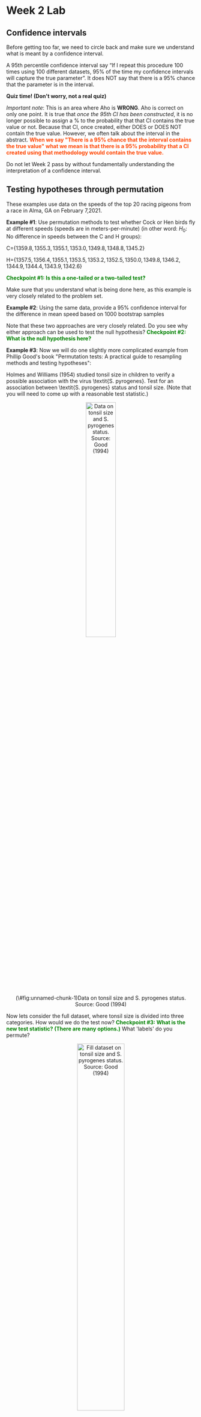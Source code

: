 Week 2 Lab
=============

Confidence intervals
-----------------------

Before getting too far, we need to circle back and make sure we understand what is meant by a confidence interval. 

A 95th percentile confidence interval say “If I repeat this procedure 100 times using 100 different datasets, 95% of the time my confidence intervals will capture the true parameter”. It does NOT say that there is a 95% chance that the parameter is in the interval.

**Quiz time! (Don't worry, not a real quiz)**

*Important note*: This is an area where Aho is **WRONG**. Aho is correct on only one point. It is true that *once the 95th CI has been constructed*, it is no longer possible to assign a $\%$ to the probability that that CI contains the true value or not. Because that CI, once created, either DOES or DOES NOT contain the true value. However, we often talk about the interval in the abstract. **<span style="color: orangered;">When we say "There is a 95$\%$ chance that the interval contains the true value" what we mean is that there is a 95$\%$ probability that a CI created using that methodology would contain the true value.</span>**

Do not let Week 2 pass by without fundamentally understanding the interpretation of a confidence interval. 

Testing hypotheses through permutation
------------------------------------

These examples use data on the speeds of the top 20 racing pigeons from a race in Alma, GA on February 7,2021. 

**Example #1**: Use permutation methods to test whether Cock or Hen birds fly at different speeds (speeds are in meters-per-minute) (in other word: $H_{0}$: No difference in speeds between the C and H groups):

C=$\{1359.8,1355.3,1355.1,1353.0,1349.8,1348.8,1345.2\}$

H=$\{1357.5,1356.4,1355.1,1353.5,1353.2,1352.5,1350.0,1349.8,1346.2,1344.9,1344.4,1343.9,1342.6\}$

**<span style="color: green;">Checkpoint #1: Is this a one-tailed or a two-tailed test?</span>**

Make sure that you understand what is being done here, as this example is very closely related to the problem set.


**Example #2**: Using the same data, provide a 95% confidence interval for the difference in mean speed based on 1000 bootstrap samples

Note that these two approaches are very closely related. Do you see why either approach can be used to test the null hypothesis? **<span style="color: green;">Checkpoint #2: What is the null hypothesis here?</span>**

**Example #3**: Now we will do one slightly more complicated example from Phillip Good's book "Permutation tests: A practical guide to resampling methods and testing hypotheses":

Holmes and Williams (1954) studied tonsil size in children to verify a possible association with the virus \textit{S. pyrogenes}. Test for an association between \textit{S. pyrogenes} status and tonsil size. (Note that you will need to come up with a reasonable test statistic.)

<div class="figure" style="text-align: center">
<img src="Table2categories.png" alt="Data on tonsil size and S. pyrogenes status. Source: Good (1994)" width="40%" />
<p class="caption">(\#fig:unnamed-chunk-1)Data on tonsil size and S. pyrogenes status. Source: Good (1994)</p>
</div>

Now lets consider the full dataset, where tonsil size is divided into three categories. How would we do the test now? **<span style="color: green;">Checkpoint #3: What is the new test statistic? (There are many options.)</span>** What 'labels' do you permute?

<div class="figure" style="text-align: center">
<img src="Table3categories.png" alt="Fill dataset on tonsil size and S. pyrogenes status. Source: Good (1994)" width="50%" />
<p class="caption">(\#fig:unnamed-chunk-2)Fill dataset on tonsil size and S. pyrogenes status. Source: Good (1994)</p>
</div>

Basics of bootstrap and jackknife
------------------------------------

To get started with bootstrap and jackknife techniques, we start by working through a very simple example. First we simulate some data


```r
x<-seq(0,9,by=1)
```

This will constutute our "data". Let's print the result of sampling with replacement to get a sense for it...


```r
table(sample(x,size=length(x),replace=T))
```

```
## 
## 0 1 3 4 5 6 7 
## 1 2 2 1 1 1 2
```

Now we will write a little script to take bootstrap samples and calculate the means of each of these bootstrap samples


```r
xmeans<-vector(length=1000)
for (i in 1:1000)
  {
  xmeans[i]<-mean(sample(x,replace=T))
  }
```

The actual number of bootstrapped samples is arbitrary *at this point* but there are ways of characterizing the precision of the bootstrap (jackknife-after-bootstrap) which might inform the number of bootstrap samples needed. *In practice*, people tend to pick some arbitrary but large number of bootstrap samples because computers are so fast that it is often easy to draw far more samples than are actually needed. When calculation of the statistic is slow (as might be the case if you are using the samples to construct a phylogeny, for example), then you would need to be more concerned with the number of bootstrap samples. 

First, lets just look at a histogram of the bootstrapped means and plot the actual sample mean on the histogram for comparison



```r
hist(xmeans,breaks=30,col="pink")
abline(v=mean(x),lwd=2)
```

<img src="Week-2-lab_files/figure-html/unnamed-chunk-6-1.png" width="672" />

Calculating bias and standard error
-----------------------------------

From these we can calculate the bias and standard deviation for the mean (which is the "statistic"):

$$
\widehat{Bias_{boot}} = \left(\frac{1}{k}\sum^{k}_{i=1}\theta^{*}_{i}\right)-\hat{\theta}
$$


```r
bias.boot<-mean(xmeans)-mean(x)
bias.boot
```

```
## [1] -0.0338
```

```r
hist(xmeans,breaks=30,col="pink")
abline(v=mean(x),lwd=5,col="black")
abline(v=mean(xmeans),lwd=2,col="yellow")
```

<img src="Week-2-lab_files/figure-html/unnamed-chunk-7-1.png" width="672" />

$$
\widehat{s.e._{boot}} = \sqrt{\frac{1}{k-1}\sum^{k}_{i=1}(\theta^{*}_{i}-\bar{\theta^{*}})^{2}}
$$


```r
se.boot<-sd(xmeans)
```

We can find the confidence intervals in two ways:

Method #1: Assume the bootstrap statistics are normally distributed


```r
LL.boot<-mean(xmeans)-1.96*se.boot #where did 1.96 come from?
UL.boot<-mean(xmeans)+1.96*se.boot
LL.boot
```

```
## [1] 2.65897
```

```r
UL.boot
```

```
## [1] 6.27343
```

Method #2: Simply take the quantiles of the bootstrap statistics


```r
quantile(xmeans,c(0.025,0.975))
```

```
##  2.5% 97.5% 
##   2.6   6.3
```

Let's compare this to what we would have gotten if we had used normal distribution theory. First we have to calculate the standard error:


```r
se.normal<-sqrt(var(x)/length(x))
LL.normal<-mean(x)-qt(0.975,length(x)-1)*se.normal
UL.normal<-mean(x)+qt(0.975,length(x)-1)*se.normal
LL.normal
```

```
## [1] 2.334149
```

```r
UL.normal
```

```
## [1] 6.665851
```

In this case, the confidence intervals we got from the normal distribution theory are too wide.

**<span style="color: green;">Checkpoint #4: Does it make sense why the normal distribution theory intervals are too wide?</span>** Because the original were were uniformly distributed, the data has higher variance than would be expected and therefore the standard error is higher than would be expected.

There are two packages that provide functions for bootstrapping, 'boot' and 'boostrap'. We will start by using the 'bootstrap' package, which was originally designed for Efron and Tibshirani's monograph on the bootstrap. 

To test the main functionality of the 'bootstrap' package, we will use the data we already have. The 'bootstrap' function requires the input of a user-defined function to calculate the statistic of interest. Here I will write a function that calculates the mean of the input values.


```r
library(bootstrap)
theta<-function(x)
  {
    mean(x)
  }
results<-bootstrap(x=x,nboot=1000,theta=theta)
results
```

```
## $thetastar
##    [1] 4.4 3.4 5.1 5.0 5.7 4.5 5.1 6.3 4.1 5.4 3.4 6.0 5.7 6.2 4.4 5.1 3.7 4.8
##   [19] 4.8 5.2 6.6 5.7 5.0 5.8 6.2 3.0 6.7 5.8 4.5 4.1 4.4 4.3 4.2 4.5 5.0 3.1
##   [37] 4.2 3.7 2.5 5.9 3.5 5.1 4.6 3.7 4.0 4.4 5.0 5.7 4.7 4.5 4.4 4.9 4.2 3.6
##   [55] 5.9 5.4 3.6 4.2 4.4 4.3 4.6 4.2 4.0 5.0 2.8 3.5 4.5 5.8 4.8 5.0 4.6 4.6
##   [73] 3.8 5.5 3.9 6.8 3.5 5.3 4.2 4.3 5.4 5.3 3.0 4.1 4.9 4.3 6.7 4.7 3.8 4.9
##   [91] 5.9 4.1 4.3 5.6 4.5 4.7 3.9 3.0 3.5 4.3 5.6 3.9 3.2 3.7 4.6 3.7 3.7 4.4
##  [109] 6.4 4.4 3.4 4.7 4.0 4.5 5.9 4.8 3.3 6.3 4.8 4.9 4.7 5.4 4.0 3.7 4.9 4.3
##  [127] 3.5 3.9 4.0 4.9 4.8 5.8 6.5 2.9 3.9 4.5 3.6 4.0 3.2 4.6 4.3 4.0 3.4 4.5
##  [145] 4.4 3.5 5.0 4.0 5.9 5.0 3.2 2.9 4.2 4.1 4.6 6.1 3.6 3.3 4.0 4.4 5.0 3.5
##  [163] 4.7 4.4 6.1 4.8 5.0 4.7 4.1 3.1 3.9 5.5 5.2 4.9 2.9 5.1 4.2 3.2 4.0 3.4
##  [181] 4.1 6.2 4.8 5.6 5.0 6.1 4.7 5.7 4.4 4.2 4.5 4.6 3.9 4.3 3.5 5.4 3.1 5.0
##  [199] 5.3 5.0 5.8 3.7 5.0 3.5 5.3 4.0 5.2 2.8 5.3 5.7 3.7 6.0 4.8 5.0 4.1 4.7
##  [217] 2.7 5.5 4.5 5.2 4.6 4.7 5.9 3.4 5.9 4.5 4.6 6.1 2.9 5.2 5.9 3.9 5.2 4.8
##  [235] 4.4 3.9 3.5 4.4 4.4 5.6 5.0 5.0 4.6 4.0 3.6 3.2 3.1 3.7 4.2 5.8 4.6 4.7
##  [253] 5.2 5.0 5.6 4.8 4.8 5.6 5.3 4.6 4.6 3.8 3.0 3.6 5.6 5.3 3.1 4.0 4.1 4.6
##  [271] 3.6 3.9 4.2 3.4 5.5 4.9 4.6 5.8 4.2 6.0 5.9 4.9 6.3 5.3 4.5 3.5 2.6 6.1
##  [289] 4.9 4.7 4.8 3.8 5.3 3.6 4.3 6.4 4.6 3.0 3.9 3.3 6.0 3.7 4.6 4.5 4.1 4.1
##  [307] 5.2 6.2 6.1 4.4 4.6 6.0 4.1 4.2 4.6 4.5 4.7 3.9 4.6 2.4 3.7 4.5 4.6 4.0
##  [325] 4.6 4.5 3.8 4.1 5.7 4.4 5.1 5.9 4.9 3.6 4.2 5.1 3.9 5.2 2.9 4.2 4.2 4.4
##  [343] 4.8 3.4 3.9 4.6 4.7 4.0 3.9 4.2 3.5 4.7 3.9 3.7 5.8 4.8 4.3 4.2 5.2 3.8
##  [361] 4.9 4.2 3.6 3.3 6.3 5.7 4.6 5.2 4.9 4.6 5.2 3.4 4.0 6.1 3.4 4.0 2.9 3.6
##  [379] 6.1 5.2 4.2 4.8 3.8 3.3 5.8 3.6 5.1 6.2 5.0 3.0 4.5 4.2 5.9 3.3 4.9 3.4
##  [397] 2.8 5.3 4.7 4.9 4.0 5.0 4.3 4.2 6.6 3.8 4.9 4.5 5.5 3.7 3.3 4.0 4.2 4.4
##  [415] 4.3 5.8 3.5 4.2 4.8 4.8 3.9 4.4 5.3 4.6 3.7 3.8 4.2 3.7 3.8 4.3 4.5 3.8
##  [433] 4.7 5.8 4.8 5.4 3.2 5.1 4.3 4.1 3.7 6.0 3.6 5.4 5.2 5.6 4.9 4.7 4.4 3.1
##  [451] 4.7 3.6 2.7 4.6 4.1 4.2 4.8 4.8 2.5 3.3 3.9 5.7 4.8 4.5 4.6 5.6 4.6 5.0
##  [469] 3.2 7.2 6.4 3.5 4.7 4.7 5.3 6.5 2.7 2.4 4.6 6.0 4.2 5.3 4.0 4.6 3.0 4.0
##  [487] 4.5 3.2 5.5 5.2 1.9 4.2 4.3 3.9 3.8 5.2 2.9 4.2 4.8 4.2 3.6 3.1 4.3 3.0
##  [505] 3.0 2.8 4.9 3.5 5.0 2.9 4.9 5.5 4.3 4.7 3.6 4.1 3.1 4.4 4.0 5.0 3.0 3.6
##  [523] 5.0 4.7 6.4 4.2 4.3 4.6 5.8 6.6 4.9 3.5 5.4 5.5 3.7 5.9 4.2 4.8 6.2 4.9
##  [541] 3.7 5.6 4.3 4.1 6.0 5.7 5.6 5.2 4.4 5.6 3.7 4.0 4.0 4.8 3.5 3.0 3.8 4.4
##  [559] 3.4 4.6 5.0 5.1 6.4 3.0 5.9 2.0 3.7 4.8 3.3 3.2 5.1 5.8 4.5 4.6 3.9 5.5
##  [577] 3.1 4.8 4.0 2.5 4.3 4.8 4.8 5.4 4.8 5.0 5.5 5.5 5.3 6.5 4.6 5.7 4.9 5.7
##  [595] 5.0 4.6 3.6 4.6 5.0 5.6 5.9 4.9 4.0 6.1 5.8 4.3 3.6 3.3 5.3 2.8 4.0 5.6
##  [613] 2.8 4.4 5.2 5.4 3.9 3.2 3.7 4.8 3.9 4.5 4.0 4.5 4.6 5.0 5.7 4.8 4.3 4.8
##  [631] 5.7 6.3 5.6 5.6 5.1 2.9 6.4 4.5 3.7 4.8 5.4 4.7 4.2 6.1 4.9 6.3 5.5 4.0
##  [649] 4.0 4.9 5.3 4.3 4.6 4.4 5.2 4.4 4.0 3.4 4.0 4.5 3.8 3.7 3.6 5.8 3.9 5.3
##  [667] 2.8 4.1 3.5 5.6 3.6 3.4 3.2 4.0 4.5 3.9 5.1 6.0 4.9 5.0 4.5 4.6 4.4 5.2
##  [685] 5.3 3.7 5.0 2.6 4.1 6.1 4.2 5.0 5.5 3.9 5.3 4.5 3.4 5.6 5.1 4.9 4.6 3.3
##  [703] 4.9 5.8 4.6 5.5 4.3 4.4 6.5 3.2 2.7 4.9 4.4 3.9 6.3 5.4 5.2 6.1 5.2 4.1
##  [721] 4.4 4.5 3.9 3.8 4.6 3.7 6.7 4.8 5.2 5.2 4.3 5.2 5.2 4.6 4.5 2.9 3.6 4.2
##  [739] 3.7 3.4 5.7 4.6 6.4 4.2 5.1 4.5 3.9 6.2 4.4 4.1 4.9 3.0 5.6 4.6 3.5 4.9
##  [757] 3.8 3.0 2.9 4.9 5.8 5.3 4.6 3.2 5.1 5.1 4.6 3.1 5.8 4.4 5.8 3.2 5.5 6.0
##  [775] 3.3 5.0 4.1 4.6 4.5 5.1 5.8 3.8 6.0 5.7 5.9 5.2 2.9 4.3 4.6 4.7 5.1 4.1
##  [793] 3.9 5.5 5.1 5.5 3.9 3.4 4.1 4.6 2.5 4.0 4.9 5.1 5.2 4.5 5.4 4.3 4.4 3.7
##  [811] 3.7 4.4 4.6 6.1 3.5 4.2 4.7 5.2 3.1 4.9 5.1 3.9 3.9 4.5 3.2 4.8 6.0 4.9
##  [829] 4.0 4.3 4.1 4.8 4.6 5.2 4.5 5.5 4.8 5.4 4.6 4.5 4.7 4.6 4.5 4.3 3.8 4.6
##  [847] 3.5 3.5 4.4 5.0 3.8 4.8 4.2 4.0 4.4 4.3 4.6 4.0 5.4 4.7 4.7 3.1 5.2 6.4
##  [865] 3.5 4.2 3.4 3.5 2.8 3.4 5.8 3.5 4.1 5.0 3.0 4.6 4.7 4.2 3.5 5.9 5.4 4.7
##  [883] 4.9 5.5 3.9 4.7 4.4 3.5 5.3 3.9 3.8 3.9 6.4 5.4 6.4 6.2 4.4 3.4 5.8 5.1
##  [901] 4.6 3.9 5.7 4.7 3.6 5.6 4.2 6.0 3.6 3.9 3.0 3.0 6.1 4.5 5.2 4.8 6.6 3.6
##  [919] 3.5 4.5 4.4 5.4 4.2 3.4 4.9 4.5 5.8 4.3 4.8 5.5 5.3 2.6 5.8 4.9 3.3 6.7
##  [937] 5.4 3.5 5.4 4.8 4.9 4.0 4.5 5.1 4.0 3.6 5.1 3.9 5.6 4.7 3.3 3.8 4.1 5.6
##  [955] 3.4 3.4 3.7 4.4 3.4 3.8 5.4 3.3 4.2 5.9 2.7 4.0 4.4 3.6 3.7 4.7 5.3 5.1
##  [973] 3.9 3.7 4.8 3.6 5.7 4.1 4.7 5.0 2.5 4.0 4.6 3.1 4.8 2.5 3.4 3.4 4.4 3.4
##  [991] 3.4 6.1 4.0 4.1 4.0 4.6 3.1 6.6 5.6 4.9
## 
## $func.thetastar
## NULL
## 
## $jack.boot.val
## NULL
## 
## $jack.boot.se
## NULL
## 
## $call
## bootstrap(x = x, nboot = 1000, theta = theta)
```

```r
quantile(results$thetastar,c(0.025,0.975))
```

```
##   2.5%  97.5% 
## 2.8000 6.3025
```

Notice that we get exactly what we got last time. This illustrates an important point, which is that the bootstrap functions are often no easier to use than something you could write yourself.

You can also define a function of the bootstrapped statistics (we have been calling this theta) to pull out immediately any summary statistics you are interested in from the bootstrapped thetas.

Here I will write a function that calculates the bias of my estimate of the mean (which is 4.5 [i.e. the mean of the number 0,1,2,3,4,5,6,7,8,9])


```r
bias<-function(x)
  {
  mean(x)-4.5
  }
results<-bootstrap(x=x,nboot=1000,theta=theta,func=bias)
results
```

```
## $thetastar
##    [1] 5.7 3.8 2.9 4.4 4.1 4.1 4.0 5.1 4.0 2.6 3.0 4.3 5.4 3.2 6.2 4.0 5.4 5.3
##   [19] 5.4 3.4 5.5 3.9 5.2 2.6 4.6 5.2 4.0 3.7 2.9 4.1 4.6 5.6 3.6 3.7 3.8 3.4
##   [37] 4.7 4.5 4.6 4.4 5.2 4.2 3.3 5.5 4.9 5.8 4.9 5.2 5.8 5.9 2.7 4.9 5.3 3.9
##   [55] 5.4 5.3 5.3 5.0 5.0 5.1 3.6 6.2 4.0 4.9 2.8 3.7 6.1 4.4 3.5 3.4 4.8 4.5
##   [73] 4.4 3.4 4.6 4.6 5.7 4.1 5.8 3.7 2.6 3.1 4.8 5.1 5.1 3.7 5.6 4.8 7.1 4.9
##   [91] 3.9 5.0 2.8 5.8 3.1 3.7 5.4 4.5 4.5 5.3 4.0 2.9 4.8 3.2 3.4 4.2 5.1 4.1
##  [109] 4.7 3.6 4.0 4.6 5.1 5.6 4.1 4.5 3.5 2.9 3.4 4.5 3.8 4.6 4.0 2.3 4.4 4.4
##  [127] 5.5 2.7 4.8 4.9 4.4 4.0 3.8 3.5 5.8 3.1 5.1 3.6 5.9 4.7 5.6 4.7 4.9 3.9
##  [145] 3.9 4.5 5.1 3.8 5.0 4.2 3.8 3.8 5.5 3.4 5.5 3.8 6.2 4.6 2.5 2.9 5.0 5.3
##  [163] 3.0 3.6 4.1 4.8 3.5 3.4 4.0 4.1 4.7 4.8 3.4 2.9 4.0 4.4 3.2 4.7 5.8 4.5
##  [181] 5.0 5.3 5.5 4.8 6.0 2.3 4.3 4.1 4.3 5.1 5.5 5.7 4.9 4.9 3.8 5.0 3.9 3.9
##  [199] 2.8 4.6 5.3 3.8 3.5 3.8 4.7 4.0 4.7 4.0 5.7 4.3 6.0 2.9 4.8 4.9 4.7 4.4
##  [217] 3.8 4.3 5.5 5.5 4.3 5.1 2.4 6.1 4.0 4.5 5.0 4.5 5.5 5.2 3.6 4.1 4.6 4.2
##  [235] 4.0 3.6 4.4 5.7 5.7 4.9 4.0 5.7 3.7 3.5 5.2 4.6 4.4 3.6 4.5 2.2 4.9 4.9
##  [253] 4.6 4.1 5.1 4.5 4.5 3.5 3.3 3.9 5.5 3.3 3.6 4.8 4.1 5.0 3.7 3.2 3.2 5.4
##  [271] 4.3 3.3 4.5 4.1 5.2 3.7 5.4 3.9 2.9 4.1 6.2 6.1 4.2 4.2 4.6 3.4 5.3 5.4
##  [289] 3.7 3.0 3.7 4.6 4.9 5.0 6.8 6.3 5.2 3.1 4.6 3.8 3.6 2.5 3.5 5.4 5.3 3.3
##  [307] 2.8 5.7 3.4 5.8 4.5 5.1 5.2 5.1 6.0 5.3 3.9 3.2 4.1 2.7 5.0 4.8 6.1 4.4
##  [325] 5.1 5.5 7.4 3.8 4.5 3.6 4.8 4.9 4.7 4.7 5.6 4.5 3.3 2.2 3.4 3.6 3.8 4.9
##  [343] 4.9 2.6 6.9 4.1 5.7 5.3 4.2 4.4 3.8 4.4 3.6 5.7 4.0 3.4 3.5 4.1 4.2 4.1
##  [361] 4.8 5.4 4.0 4.7 6.2 5.1 5.5 3.3 6.4 4.3 6.0 6.5 4.2 5.4 4.7 5.8 5.7 3.9
##  [379] 4.8 5.0 5.0 4.4 4.5 5.3 5.3 4.9 3.7 4.7 2.8 6.7 4.2 4.3 5.6 4.5 4.1 4.6
##  [397] 5.7 3.7 4.1 5.8 5.0 4.6 4.0 4.7 5.3 4.3 3.4 5.0 5.4 6.0 5.0 3.5 3.8 4.7
##  [415] 3.4 5.6 3.6 4.0 3.8 5.6 5.7 6.1 4.1 2.8 4.2 4.1 4.9 3.0 3.6 5.8 4.8 3.8
##  [433] 4.2 5.9 4.8 4.4 4.0 4.9 5.4 4.4 4.9 4.9 4.4 4.5 3.8 4.1 5.2 4.5 5.2 4.7
##  [451] 3.6 3.8 5.0 5.0 3.8 3.7 4.5 3.5 3.8 6.4 3.5 4.5 4.6 2.7 4.3 5.2 5.4 3.5
##  [469] 3.0 3.3 4.8 4.8 4.0 5.1 5.0 4.4 5.2 2.5 3.1 5.7 4.0 4.8 4.3 5.1 3.9 4.4
##  [487] 5.6 5.6 4.1 3.3 4.9 3.9 3.0 5.9 3.8 4.3 4.3 4.5 2.8 3.3 5.1 3.6 5.8 5.4
##  [505] 4.0 5.1 5.6 5.5 5.1 4.5 6.3 4.9 4.0 5.4 5.7 4.1 5.4 5.4 4.4 5.0 5.0 4.1
##  [523] 4.9 5.6 4.9 4.5 4.0 5.9 4.9 4.5 3.8 4.9 4.2 3.3 4.8 5.4 5.4 6.1 3.9 5.5
##  [541] 4.1 5.7 4.7 3.5 5.0 4.5 5.0 2.8 3.7 5.5 5.7 4.3 5.1 3.9 4.3 5.1 5.0 4.5
##  [559] 5.0 4.7 3.4 3.8 5.2 5.0 3.4 4.7 3.8 3.7 4.8 3.6 6.1 4.5 4.3 4.8 5.2 3.2
##  [577] 4.7 5.4 5.7 3.7 5.7 5.9 4.8 3.1 4.9 5.9 4.8 4.2 4.4 4.9 5.0 4.6 4.8 4.2
##  [595] 3.7 4.8 4.5 4.0 4.9 5.1 4.6 3.4 5.3 5.4 4.2 4.5 3.7 5.3 3.9 4.4 6.3 4.6
##  [613] 3.6 3.4 5.0 4.1 5.0 4.9 5.8 4.0 4.0 4.9 4.1 4.5 4.5 3.9 4.7 3.5 3.1 3.8
##  [631] 3.9 4.8 2.8 5.9 4.9 3.9 6.1 6.2 5.2 5.2 4.5 3.8 4.3 4.7 4.4 4.3 4.5 3.9
##  [649] 5.2 4.6 4.8 3.1 4.8 2.8 3.8 5.0 3.5 5.3 3.7 4.4 3.5 3.2 4.8 4.1 6.3 4.2
##  [667] 4.1 4.7 4.9 3.8 4.7 3.7 4.6 2.8 4.9 4.6 3.7 5.0 3.5 3.9 4.6 2.9 4.8 6.0
##  [685] 5.6 5.1 5.2 4.4 6.3 5.1 4.6 2.4 5.3 6.8 4.2 3.0 5.1 3.8 5.3 5.1 4.0 5.5
##  [703] 4.6 4.4 4.2 5.5 4.1 5.0 4.2 5.7 4.9 4.8 6.1 2.5 3.4 5.1 6.4 4.5 5.4 3.2
##  [721] 3.8 4.8 3.9 6.0 3.3 3.9 3.1 5.8 4.8 5.0 3.3 3.0 3.3 4.4 4.6 2.9 3.8 6.0
##  [739] 4.9 3.9 4.1 7.1 5.8 3.3 4.6 4.9 5.1 5.0 3.6 4.9 4.7 4.8 5.4 5.4 4.2 4.7
##  [757] 5.5 4.5 5.6 4.9 4.1 4.8 3.2 4.4 4.9 5.7 3.8 3.5 2.9 4.6 4.1 3.3 3.1 5.2
##  [775] 3.9 2.6 3.1 5.1 3.6 4.0 5.2 5.2 4.2 5.2 3.9 3.3 3.3 3.8 4.5 3.5 3.8 4.2
##  [793] 3.9 3.9 5.2 4.9 3.6 4.8 4.8 5.1 2.5 5.4 4.7 5.0 5.2 4.1 4.2 4.7 5.2 5.6
##  [811] 3.6 5.2 5.3 3.8 4.2 4.4 4.5 5.3 5.5 5.7 4.2 4.5 4.2 4.2 4.1 5.1 4.0 3.4
##  [829] 5.2 5.2 5.7 4.6 5.5 3.6 4.1 6.2 3.8 5.3 6.2 3.0 5.0 6.0 4.5 4.4 4.2 4.0
##  [847] 3.8 4.0 4.3 3.4 5.3 4.4 3.9 6.0 4.4 5.5 3.6 5.7 3.7 4.7 3.7 3.8 4.1 5.5
##  [865] 4.4 5.4 3.7 5.0 5.0 5.5 2.8 4.4 4.9 3.6 4.0 3.8 3.9 2.7 4.3 4.8 4.8 5.6
##  [883] 4.7 5.7 4.7 5.0 3.1 3.6 5.8 5.3 5.3 3.3 3.1 5.0 5.1 3.3 5.5 5.9 5.0 3.7
##  [901] 3.6 4.2 5.3 4.3 4.0 4.8 4.4 3.2 3.7 4.8 5.5 3.6 4.9 3.2 5.3 4.1 4.2 4.0
##  [919] 4.2 5.3 3.8 4.6 3.0 3.8 4.8 5.5 5.9 4.0 5.1 4.3 5.5 5.4 5.4 2.7 3.8 4.2
##  [937] 4.0 3.2 3.8 3.8 5.6 3.0 4.9 5.2 4.4 4.3 4.6 4.0 4.4 4.2 5.3 4.0 3.0 4.5
##  [955] 5.0 4.8 3.8 3.3 3.4 4.6 4.6 4.6 4.5 4.3 5.4 5.4 5.8 4.3 5.1 4.0 4.2 3.9
##  [973] 5.8 4.3 4.5 5.0 4.3 5.1 5.1 2.7 3.4 3.2 3.9 4.5 4.7 3.2 6.6 4.6 5.3 3.7
##  [991] 4.2 3.7 5.2 3.7 4.3 4.6 6.4 5.2 4.5 4.6
## 
## $func.thetastar
## [1] -0.0162
## 
## $jack.boot.val
##  [1]  0.531987578  0.389373297  0.317611940  0.075428571 -0.009171598
##  [6] -0.050746269 -0.138108883 -0.249858357 -0.409859155 -0.519335347
## 
## $jack.boot.se
## [1] 0.9779506
## 
## $call
## bootstrap(x = x, nboot = 1000, theta = theta, func = bias)
```

Compare this to 'bias.boot' (our result from above). Why might it not be the same? Try running the same section of code several times. See how the value of the bias ($func.thetastar) jumps around? We should not be surprised by this because we can look at the jackknife-after-bootstrap estimate of the standard error of the function (in this case, that function is the bias) and we can see that it is not so small that we wouldn't expect some variation in these values.

Remember, everything we have discussed today are estimates. The statistic as applied to your data will change with new data, as will the standard error, the confidence intervals - everything! All of these values have sampling distributions and are subject to change if you repeated the procedure with new data.

Note that we can calculate any function of $\theta^{*}$. A simple example would be the 72nd percentile:


```r
perc72<-function(x)
  {
  quantile(x,probs=c(0.72))
  }
results<-bootstrap(x=x,nboot=1000,theta=theta,func=perc72)
results
```

```
## $thetastar
##    [1] 4.2 3.8 2.6 4.1 4.1 4.5 3.5 5.3 4.3 4.1 5.1 5.6 3.9 5.4 4.2 4.5 5.0 5.7
##   [19] 4.1 5.4 5.4 3.0 3.9 1.8 5.7 3.5 4.7 3.7 4.4 2.4 3.1 5.2 5.6 3.7 4.4 4.1
##   [37] 5.6 4.0 3.9 4.5 4.5 4.5 4.3 5.9 4.9 4.2 3.7 4.5 4.7 4.6 5.5 3.9 4.2 5.3
##   [55] 3.4 4.3 4.5 2.8 4.8 3.0 5.8 4.5 4.9 5.1 4.1 2.6 4.4 4.9 4.8 5.5 4.5 3.0
##   [73] 4.9 4.6 5.5 4.4 4.9 5.1 3.7 4.2 3.9 4.7 5.0 4.4 2.8 4.1 4.1 4.9 5.6 3.9
##   [91] 5.5 4.0 2.6 4.2 4.5 5.9 3.4 4.9 5.3 5.9 4.2 4.2 3.9 5.7 5.5 3.4 4.5 3.1
##  [109] 4.8 4.8 2.6 3.9 5.2 4.2 4.2 4.3 4.9 6.1 5.3 4.8 5.0 4.9 5.0 2.9 4.5 5.0
##  [127] 4.2 5.2 3.4 3.1 4.3 4.0 3.8 5.7 4.4 4.1 5.1 4.7 3.8 3.8 6.0 4.0 4.2 4.5
##  [145] 3.5 3.6 4.6 3.6 3.0 3.7 5.0 3.1 4.7 3.2 4.8 5.4 3.7 4.4 4.0 6.0 5.1 4.1
##  [163] 4.2 3.4 3.8 4.1 4.1 5.1 5.3 2.6 4.8 5.3 6.7 6.0 4.3 4.5 3.8 4.0 3.8 5.8
##  [181] 3.3 6.6 4.6 3.8 4.7 3.7 3.7 3.5 3.1 4.8 5.4 5.1 3.1 2.4 4.9 5.0 3.8 3.3
##  [199] 4.5 4.6 3.8 4.8 3.6 5.2 3.9 5.9 5.3 3.2 3.5 3.9 4.3 5.9 4.5 4.9 5.2 3.7
##  [217] 5.5 4.4 7.3 4.7 3.8 3.0 5.1 3.1 5.3 6.0 3.8 6.0 5.1 4.5 5.0 5.3 5.0 6.7
##  [235] 4.1 5.3 6.2 3.3 3.8 2.8 3.9 3.9 5.2 5.6 5.0 4.1 6.4 4.9 4.1 4.7 5.0 2.4
##  [253] 5.3 5.5 2.9 4.7 3.6 4.2 2.9 4.8 4.9 5.7 3.2 4.6 3.2 4.3 6.9 3.7 3.8 3.9
##  [271] 4.5 3.5 4.8 4.0 3.5 2.9 4.8 4.8 4.1 4.4 4.2 5.9 4.4 3.8 4.0 5.8 3.6 5.1
##  [289] 4.0 5.4 2.8 4.5 4.6 4.3 5.3 4.1 3.9 4.0 3.1 5.2 5.5 4.1 5.9 5.7 4.1 4.3
##  [307] 5.1 4.9 3.6 3.3 3.9 3.0 4.7 3.9 4.2 5.4 4.4 5.7 5.3 4.9 4.7 4.4 3.7 4.9
##  [325] 4.3 3.1 5.7 4.6 3.5 4.1 3.2 5.4 5.2 3.8 4.6 4.5 4.9 6.0 5.6 2.8 4.6 4.7
##  [343] 4.1 4.4 2.2 5.6 4.2 4.4 5.1 3.2 4.8 5.7 4.9 4.2 3.4 3.4 5.2 5.1 5.6 4.1
##  [361] 3.6 4.3 4.6 4.6 5.6 3.8 5.3 3.9 3.5 4.7 3.7 3.9 4.1 6.0 2.7 5.9 4.1 5.4
##  [379] 4.1 3.4 4.7 4.6 4.5 4.7 3.7 4.9 5.2 4.3 5.3 5.0 4.3 3.2 3.1 3.4 5.5 2.7
##  [397] 4.0 5.1 4.8 4.6 4.6 3.3 3.6 4.6 3.5 4.2 5.7 5.3 6.5 4.9 3.2 4.3 2.5 4.6
##  [415] 4.7 5.6 3.1 4.9 4.0 3.6 3.9 4.4 5.9 5.1 4.3 4.8 4.2 5.3 4.5 5.0 5.6 3.9
##  [433] 6.1 4.7 4.4 5.7 3.4 5.4 4.4 3.6 4.5 3.4 4.1 6.1 5.1 4.4 4.7 4.2 4.7 3.3
##  [451] 6.2 2.8 4.6 2.9 5.1 4.5 3.8 4.1 4.8 3.5 5.3 5.1 4.9 5.9 2.8 4.5 3.9 5.5
##  [469] 4.3 5.0 5.9 4.7 6.2 4.7 5.1 4.2 3.7 6.0 3.5 4.3 5.3 4.6 5.8 5.8 4.2 2.5
##  [487] 4.9 3.5 4.8 2.8 5.0 3.7 3.2 2.5 4.6 5.2 5.5 5.7 3.7 6.3 4.8 4.3 3.0 5.6
##  [505] 4.2 4.8 6.3 4.6 4.1 4.6 3.4 3.6 3.7 3.7 4.2 4.6 5.3 4.9 4.6 2.9 4.8 4.5
##  [523] 3.2 5.1 4.9 4.8 3.7 3.8 5.6 5.0 5.5 3.6 4.1 4.3 5.7 5.3 5.5 3.7 4.5 4.7
##  [541] 4.2 4.0 5.3 5.5 5.4 3.3 3.8 4.9 5.0 5.7 6.2 5.5 4.5 4.4 4.4 4.6 6.4 5.5
##  [559] 3.5 5.4 4.2 5.6 4.9 3.3 4.6 4.1 4.1 5.0 3.9 4.6 5.4 5.8 4.9 3.9 4.7 3.3
##  [577] 5.1 4.9 6.0 4.2 5.0 4.8 4.1 3.4 5.1 3.9 3.8 3.7 4.1 2.9 5.4 3.7 5.7 5.0
##  [595] 2.9 5.8 5.3 3.3 3.6 4.1 4.3 5.4 3.8 5.2 4.6 3.4 3.9 4.5 5.9 5.4 5.7 3.0
##  [613] 3.7 3.9 2.9 3.1 4.3 4.0 4.7 4.9 4.3 6.1 3.2 4.2 5.8 6.4 3.7 2.8 4.1 4.5
##  [631] 4.4 4.7 4.9 5.2 4.0 4.2 5.3 4.5 4.9 4.3 5.6 3.0 4.3 3.6 4.3 6.7 2.5 4.6
##  [649] 4.2 4.5 4.6 5.0 5.2 4.4 3.7 5.0 5.0 4.5 2.1 2.6 5.6 4.7 3.8 5.2 5.1 5.8
##  [667] 4.3 5.6 3.5 2.7 3.5 5.4 4.3 6.6 3.4 5.5 3.0 6.3 4.1 3.5 5.0 2.4 3.7 5.5
##  [685] 6.1 5.5 5.3 4.5 5.2 2.7 4.2 3.7 3.8 4.0 3.1 4.0 5.8 5.9 3.5 4.1 5.0 5.5
##  [703] 6.2 5.7 4.8 4.2 5.2 4.0 6.1 3.2 4.4 5.5 3.6 3.6 5.7 3.8 5.8 3.9 4.6 5.5
##  [721] 4.7 3.7 2.9 4.0 6.2 6.1 3.3 4.2 3.5 5.7 5.5 4.1 6.1 4.7 4.3 4.2 3.3 5.5
##  [739] 5.1 5.0 5.1 4.7 4.5 4.2 4.4 3.8 4.4 3.3 5.6 5.4 5.4 6.6 2.1 3.9 5.5 5.4
##  [757] 4.7 3.5 5.7 3.1 4.7 3.9 5.9 3.9 4.5 5.7 5.5 5.1 4.2 5.1 5.0 4.9 4.2 5.3
##  [775] 5.6 4.7 4.7 4.6 4.0 4.5 5.3 6.1 5.5 5.7 4.2 3.7 3.9 3.6 5.1 3.3 3.8 5.0
##  [793] 4.6 3.8 4.3 2.0 5.0 5.5 4.3 3.0 2.8 4.8 3.5 4.2 4.7 5.6 6.6 5.1 3.6 4.5
##  [811] 4.7 5.5 3.4 5.2 3.4 4.5 2.9 4.5 3.6 4.7 2.8 4.9 4.5 4.2 3.7 3.5 5.2 3.2
##  [829] 3.5 3.9 3.8 3.7 4.9 4.5 4.2 4.9 4.6 3.3 4.6 4.5 5.6 3.1 4.7 4.3 3.7 6.1
##  [847] 4.5 3.9 2.2 6.0 3.7 3.6 2.8 5.0 5.1 6.3 4.4 3.0 3.8 5.7 5.6 6.2 6.2 4.5
##  [865] 4.1 5.0 5.6 4.4 3.0 2.4 3.0 4.5 4.3 2.9 5.2 4.3 5.5 4.6 5.5 3.9 5.0 6.3
##  [883] 4.8 3.9 4.6 4.6 3.6 4.0 3.5 5.0 6.0 3.7 5.9 3.1 3.8 4.7 4.6 5.7 5.3 3.3
##  [901] 4.7 5.1 5.6 4.0 4.9 4.2 4.3 5.0 4.2 4.1 3.9 3.3 5.6 5.0 4.8 4.9 5.8 4.8
##  [919] 6.3 5.0 3.9 4.9 4.2 4.6 3.8 4.3 5.0 5.1 3.2 4.4 4.0 6.3 4.2 4.2 3.1 4.3
##  [937] 3.8 4.2 4.0 2.6 6.6 3.5 5.3 4.2 4.7 4.1 3.3 4.3 4.2 5.1 3.5 4.6 5.4 4.3
##  [955] 3.7 3.3 3.8 4.9 3.3 4.3 5.9 3.1 3.5 5.0 5.8 5.6 4.2 3.5 4.0 5.6 5.6 4.7
##  [973] 5.7 3.5 4.9 3.9 4.2 4.9 4.8 5.0 5.1 6.0 5.4 4.2 6.9 6.1 3.0 4.4 3.1 5.5
##  [991] 6.3 4.4 5.0 3.7 3.1 3.3 6.2 5.4 4.3 5.5
## 
## $func.thetastar
## 72% 
##   5 
## 
## $jack.boot.val
##  [1] 5.600 5.400 5.400 5.300 5.264 4.944 4.900 4.700 4.700 4.500
## 
## $jack.boot.se
## [1] 1.053297
## 
## $call
## bootstrap(x = x, nboot = 1000, theta = theta, func = perc72)
```

On Tuesday we went over an example in which we bootstrapped the correlation coefficient between LSAT scores and GPA. To do that, we sampled pairs of (LSAT,GPA) data with replacement. Here is a little script that would do something like that using (X,Y) data that are independently drawn from the normal distribution


```r
xdata<-matrix(rnorm(30),ncol=2)
```

Everyone's data is going to be different. With such a small sample size, it would be easy to get a positive or negative correlation by random change, but on average across everyone's datasets, there should be zero correlation because the two columns are drawn independently.


```r
n<-15
theta<-function(x,xdata)
  {
  cor(xdata[x,1],xdata[x,2])
  }
results<-bootstrap(x=1:n,nboot=50,theta=theta,xdata=xdata) 
#NB: xdata is passed to the theta function, not needed for bootstrap function itself
```

Notice the parameters that get passed to the 'bootstrap' function are: (1) the indexes which will be sampled with replacement. This is different that the raw data but the end result is the same because both the indices and the raw data get passed to the function 'theta' (2) the number of bootrapped samples (in this case 50) (3) the function to calculate the statistic (4) the raw data.

Lets look at a histogram of the bootstrapped statistics $\theta^{*}$ and draw a vertical line for the statistic as applied to the original data.


```r
hist(results$thetastar,breaks=30,col="pink")
abline(v=cor(xdata[,1],xdata[,2]),lwd=2)
```

<img src="Week-2-lab_files/figure-html/unnamed-chunk-17-1.png" width="672" />

Parametric bootstrap
---------------------

Let's do one quick example of a parametric bootstrap. We haven't introduced distributions yet (except for the Gaussian, or Normal, distribution, which is the most familiar), so lets spend a few minutes exploring the Gamma distribution, just so we have it to work with for testing out parametric bootstrap. All we need to know is that the Gamma distribution is a continuous, non-negative distribution that takes two parameters, which we call "shape" and "rate". Lets plot a few examples just to see what a Gamma distribution looks like. (Note that the Gamma distribution can be parameterized by "shape" and "rate" OR by "shape" and "scale", where "scale" is just 1/"rate". R will allow you to use either (shape,rate) or (shape,scale) as long as you specify which you are providing.

<img src="Week-2-lab_files/figure-html/unnamed-chunk-18-1.png" width="672" />


Let's generate some fairly sparse data from a Gamma distribution


```r
original.data<-rgamma(10,3,5)
```

and calculate the skew of the data using the R function 'skewness' from the 'moments' package. 


```r
library(moments)
theta<-skewness(original.data)
head(theta)
```

```
## [1] 1.057922
```

What is skew? Skew describes how assymetric a distribution is. A distribution with a positive skew is a distribution that is "slumped over" to the right, with a right tail that is longer than the left tail. Alternatively, a distribution with negative skew has a longer left tail. Here we are just using it for illustration, as a property of a distribution that you may want to estimate using your data.

Lets use 'fitdistr' to fit a gamma distribution to these data. This function is an extremely handy function that takes in your data, the name of the distribution you are fitting, and some starting values (for the estimation optimizer under the hood), and it will return the parameter values (and their standard errors). We will learn in a couple weeks how R is doing this, but for now we will just use it out of the box. (Because we generated the data, we happen to know that the data are gamma distributed. In general we wouldn't know that, and we will see in a second that our assumption about the shape of the data really does make a difference.)


```r
library(MASS)
fit<-fitdistr(original.data,dgamma,list(shape=1,rate=1))
# fit<-fitdistr(original.data,"gamma")
# The second version would also work.
fit
```

```
##     shape       rate  
##   5.876498   9.153334 
##  (2.556931) (4.157860)
```

Now lets sample with replacement from this new distribution and calculate the skewness at each step:


```r
results<-c()
for (i in 1:1000)
  {
  x.star<-rgamma(length(original.data),shape=fit$estimate[1],rate=fit$estimate[2])
  results<-c(results,skewness(x.star))
  }
head(results)
```

```
## [1]  0.5879761  0.3626036 -0.6378583  1.5214438  0.2570424  1.9030374
```

```r
hist(results,breaks=30,col="pink",ylim=c(0,1),freq=F)
```

<img src="Week-2-lab_files/figure-html/unnamed-chunk-22-1.png" width="672" />

Now we have the bootstrap distribution for skewness (the $\theta^{*}$ s), we can compare that to the equivalent non-parametric bootstrap:


```r
results2<-bootstrap(x=original.data,nboot=1000,theta=skewness)
results2
```

```
## $thetastar
##    [1]  1.4285888599  0.7915836930  0.3468592545  0.6565424745  0.7159270030
##    [6]  0.7735869345  0.3045928836  1.6289806284  0.4793420451  1.3353607436
##   [11]  1.4871081016  1.9366375106  0.2121152189  0.3688622052  1.6556055489
##   [16]  2.0299771473  1.1612723557  0.3653510419 -0.3768904427  1.1225753866
##   [21]  1.7437914539  0.4813048354  0.3348607993  0.2283295403  0.7893421307
##   [26]  1.2153237221  1.0225748693  1.2870710950  0.2516031311  1.2223630076
##   [31]  0.6194238201  0.7066567961  1.3313342298  0.2318565453  0.6373501799
##   [36]  0.4372882529  1.4474126317  1.7900403807  1.0656808081  0.3035527281
##   [41]  1.9675116860  0.6521788228  1.0683563519  1.2025991133 -0.0663281383
##   [46]  1.0805220404  1.1648430976  1.4983491953  0.5684397270  1.0949053282
##   [51]  0.5411903599  0.0090377548  0.3517826314  1.6263447807  1.0841898373
##   [56]  1.2782448086  1.8677167420  1.1939558299  1.0119618284  0.9045739811
##   [61]  0.2172987370  2.1892791740  0.7033335767  1.1361712731  0.5902125103
##   [66]  0.2866631652  1.6802167331  2.0011808687  1.5620058008  0.3202926334
##   [71] -0.1978267795  1.0243750426  0.7730584125  0.6220910456  1.0935962184
##   [76]  1.6944410235  2.2184509087  1.9531824882  0.1833811817 -0.4962935162
##   [81]  0.3115293260  0.7169095555  1.3253340592  1.5561755407  1.5817789242
##   [86]  0.8917689603  1.6661807125  1.3533651998 -0.1668688029  0.6918591245
##   [91]  2.0623054062  1.3967797332  1.2455612737  1.5657603134  0.3092182522
##   [96]  1.3757552023  0.5803113622  0.6857190868  0.6135699467  1.0675822365
##  [101]  0.1520718500  0.3766847393  1.5640071942  0.3086774151 -0.1588213953
##  [106] -0.3014373802  0.1204266730  1.7421165390  2.2117906109 -0.3996975557
##  [111]  0.7080758026  0.1599453585  0.4751571537  2.0582684738  1.5326879773
##  [116]  0.7158294793  0.0655875838  0.3040415125  1.6846262899  0.6553259225
##  [121]  1.1536574817 -0.0435909925  1.2887666861  0.9123148091 -0.0222620668
##  [126]  0.5322705766  0.7705987464  1.7385114407  1.1384736155  0.6023987751
##  [131]  0.9167130447  0.1800528162  1.7654634764  1.9466728815 -0.4084829519
##  [136]  1.2319022342  0.4717606843  0.4529766850  0.6930591915  1.2310175204
##  [141]  0.6926179578  1.2772976109  0.8668654898  0.6555691080  0.6185547627
##  [146]  1.2261570302  1.3041407213  0.3337751648  0.8792481180  0.4008670752
##  [151] -1.0621513038  1.5929714978  1.3879209999  1.6784775681  1.2299802710
##  [156]  0.1683666405  0.6961652272  0.7416356174  1.0403971142 -0.7191785457
##  [161]  1.3181814784  1.0766801233  0.5106841838  1.1756226290  1.9289866676
##  [166] -0.4795055935  0.8836933874  1.5167997617  0.7472103385  0.2459318221
##  [171]  1.7490927940 -0.6064761012  0.7684999439  0.9323599626  1.0800896309
##  [176]  2.0474421629  0.9063017454  1.3338514711  0.7457919744  1.2370201023
##  [181]  1.7700749213  0.7123114931  0.6301874234  1.0306360244  0.6636777449
##  [186]  1.6754406992  1.3019658160  1.7440772178  1.5522706280  0.3506999721
##  [191]  1.9670536325  0.3181700683  0.9101177658  0.5953630746  1.8162504007
##  [196]  0.7626651786  1.8478740217  0.9932464253  0.4028633026  1.1531114189
##  [201]  1.1965635913  1.1387682356  2.0455880440  0.6261428293  0.1419473322
##  [206]  1.7246584991  0.6644597039 -0.5433438161  0.7431770194  1.2534857813
##  [211]  1.7795762385  1.1585666122  1.0967493994  0.7913940006  1.2800879156
##  [216]  1.5395719765  0.5075616325 -0.0777141434  1.8950301980 -0.0040656671
##  [221] -0.0273439681  0.7407447802  1.6057436835  1.1921991867  0.3344765008
##  [226]  1.1387682356  1.2858499468  0.8838313838  0.9345416169  0.0396284284
##  [231]  0.7554770751  0.5411903599  0.5272379038  0.9640916155  1.3482149847
##  [236]  0.3536581267  1.0015755185  0.5460626030  1.0682843782  0.6727990410
##  [241]  1.0860959078  0.8167158324  1.0585589600 -0.1972557976  2.4707393795
##  [246]  0.7675759181  0.9031233773  1.3781615659  0.2428866594  1.1624233700
##  [251]  0.9403887484  0.4300745310  0.5583743740  0.2243206011  1.2398899681
##  [256]  0.9805005978  0.7314664587  1.2848587393  0.8080306580  1.0982592961
##  [261]  1.2682483893 -0.5374663468  0.2677941320  1.0998032914  0.8575835084
##  [266]  0.5771148398  1.1821109391  1.2863074521  0.9981008932  1.0781540300
##  [271]  2.0546461682  1.1585999571  0.6497941401 -0.0865446163  2.2107926648
##  [276]  0.4694545138 -0.2664452148  1.0854976011  0.7630654944 -0.4169069132
##  [281]  0.0550416797  0.8834380518  0.4054827808  0.9305060119  1.1210791230
##  [286]  0.9328145449  1.3887872597  0.6280051581 -0.8800236901  1.8180767771
##  [291]  0.3484511693  0.8020965020  2.1599040324  0.5790197683  0.0440413924
##  [296]  0.6262959282  0.4212522810  1.0877859842  0.4424294259  1.3115854753
##  [301]  0.4441127709  1.6456126626  1.3108419061  1.7636886546 -0.6659442570
##  [306]  1.1263183689  0.6570503902  1.2461699835  0.9119744886  0.5332168114
##  [311]  0.1703312960  1.0501425893  1.4288671791  1.3547187769  0.6518877395
##  [316]  2.3099768076  1.7330850990  0.6038226367  0.8932733484 -0.0004623768
##  [321]  1.6868632932  1.0967029415  1.1106392426  0.5854181120  0.0695137783
##  [326]  0.6118499391  1.1556681964  0.6534910958  0.8737987342  0.9361067669
##  [331]  1.5069511366  0.6184006051  2.0042704541  1.5657603134  0.1128063217
##  [336] -0.2772639063  0.7160428143  2.0958085649  0.5349971957  0.6126508586
##  [341]  1.6580822278  0.9925182855  0.8831230413  1.1528199896  0.6010528941
##  [346]  2.0004062943  1.1286475356  0.9327041356  0.8180306460  0.4167864518
##  [351]  0.2742321343  2.0515689023  1.1673614335  1.9906827531  1.1907894652
##  [356]  0.1559326786  1.1594628805  0.5055114193  1.3369154552  1.1742875265
##  [361]  1.5217336362  1.1013367598  1.9096168491  0.3599598980  1.1964940163
##  [366]  1.2184961516  1.0646469912  1.1675946818  1.4237884292  1.2592671804
##  [371]  1.9149402123  0.7963101513  2.0659381043  1.2161366510  0.4669400494
##  [376]  1.3393464808 -0.4541550059 -0.1207262821  1.3624749458  1.3207478928
##  [381]  2.1929508104  0.3924778456 -0.2815447040  1.0920264399  1.2191459647
##  [386]  0.7919984865  1.2744518121  1.1900742252  1.7497297242  0.2488926879
##  [391]  1.4508781328  0.7242377372  0.7019191807 -0.2423693017  1.2315041054
##  [396]  1.0003458587  0.2862147266  0.7489518915  1.3061285805  0.5388024272
##  [401]  0.8657292226  0.6071952632  1.4225868539  0.3591963498  1.4538635390
##  [406]  1.0667023648  0.6910116673  0.1682518404  1.7638765547  0.9904337151
##  [411]  0.3823446108  1.5555082236  1.0280949189  1.1756065739  1.1916450663
##  [416]  1.8238591812  0.7684575194  0.9710270645  0.3597698995  0.7566003783
##  [421]  1.0204836175  0.6555691080  1.3544432990  0.7359331983  1.9148324787
##  [426]  0.7041542702  1.5347508695  0.9787338273 -0.6556648421  0.7811037760
##  [431]  0.6411914904  0.2248558646  0.8348162875  1.4082194402  0.1712438559
##  [436]  1.0921337434  1.5931484307  0.1237740513  1.3035993887  1.7533791340
##  [441]  0.2671146766  1.0469258825  1.1861746781  1.0655453336 -0.5382503556
##  [446]  0.9286874722 -0.1739864257  1.0271366966  0.8761898453  1.1364832321
##  [451]  1.0383553825  0.6747872964  0.6691905584  1.0418963261  1.6839647717
##  [456] -0.0650080451  0.1134647836  1.9047458014  1.0018497201  1.2727566702
##  [461]  1.0479028258 -0.0231561707  0.6440413989  1.5774573961  1.5756017852
##  [466]  0.8792516992  1.3591003374  0.8254004192  1.4589295643  0.8434764935
##  [471]  1.6427700409  1.3648703901  0.7651697396 -0.3502291764  1.1808948992
##  [476]  0.3092071977 -0.4079106163  1.5584427749  0.4859898686  1.7285285133
##  [481]  0.3053457104  1.1406424684  0.5690898842  1.1538817281  1.8795748533
##  [486]  0.9960103820  0.9961896222  1.6370202576  1.5666375465  1.6913811048
##  [491]  1.1080117700  0.7160363804  0.6747602668  0.1500166262  1.2577172517
##  [496]  0.8005518479  2.0725308100  0.9693629448  0.4306838029  1.9215638146
##  [501]  0.7605330039  1.0985994574  1.6203376705  1.3743661678  0.3540717910
##  [506] -0.8495762682  0.6804143592  0.5559866502  1.7828072425  0.3814563804
##  [511]  0.9380814024  1.9142936567  0.6868958683  1.2172254825  0.0723137987
##  [516]  0.6281671380  0.8837786130  1.8111112492  0.9886369337 -0.0584637652
##  [521]  0.1966759413  1.2920790965  0.5374155314  1.7187913169  0.6636777449
##  [526]  0.9745569717  1.8128821961  0.4753639727  0.6898044787  1.1717276914
##  [531]  0.5004167816  1.2281059712 -0.1509234547  0.6466497785  1.0971339226
##  [536]  1.8012017255  0.9905450576  1.1323764560  1.2093254577 -0.0476620804
##  [541]  2.2348961648  1.9450213092  0.8216959973  1.7836187360  0.6522515778
##  [546]  1.2281059712  1.5454512998  1.3174449484  0.7076164577  0.5933569041
##  [551]  0.8489216256  1.1818466893  1.3722142257 -0.5416202262  1.0901434535
##  [556]  0.3972613581  0.7110602903  0.1962958234  1.4897529862  0.4494437055
##  [561]  0.8176508769  0.3711406555  0.2761780272  1.9165669050  0.8009612514
##  [566]  0.3237941304 -0.0701258393 -0.2387890046  1.6406383685  0.5334771876
##  [571]  0.5070779263  0.9387368837  0.5920470104  1.3393703585  0.6563201821
##  [576]  0.9537089832  0.3104181981 -0.3320266351  0.1845507779  0.4335663193
##  [581]  1.0113698064  0.5834556952  0.2867860628  1.2971728202  1.6201168655
##  [586]  0.9378874899  0.7649534813  0.2987994262  1.2044568014  0.8756900283
##  [591]  1.9682543936  1.0933438987  1.4115489457  1.1159753137  0.9397995122
##  [596]  1.9238713308  1.6177461118  1.3238931123  1.3226416616 -0.1780737164
##  [601]  0.2874516285  1.1304292800  1.5754051890  0.3917144958 -0.0413032213
##  [606]  1.2524083888 -0.0346838887  0.2817732362  0.8724420739  0.7168063143
##  [611]  0.8874706264  0.6526823951  0.7037350304  0.0150717647  1.2876753329
##  [616] -0.6026462786  1.2992696883  0.9248718575  2.1741465219  1.2460871158
##  [621]  2.3038436833  1.2846504809  0.3307211665  0.8727480717  0.2483877982
##  [626]  1.6409947042  0.3409514656  0.8385936563  0.6999672984  1.1860871515
##  [631]  1.4384641811  0.8666883341  1.2299451346  1.1218827005  1.1190840404
##  [636]  0.7995495457  1.7670085983  2.0818939632  1.3209350702  2.0275972634
##  [641]  0.6743401267  1.5144457785  0.5529641421  0.5571807165 -0.5396887565
##  [646]  0.8158287288  0.7789137246  0.1212109633  0.5198390375 -0.1924531389
##  [651]  1.0194495096  0.1885423590  0.5311161498  1.3040839771  0.7746327085
##  [656]  0.3872192323 -0.2205983515  0.9210322082  0.2487828082  0.6850882709
##  [661]  1.9434724281  0.4929567069  1.2159320177 -0.5681435552  0.5354883248
##  [666] -0.0921814600 -0.3194461528  0.9348301482  1.4604418883  1.4878190497
##  [671] -0.0604021594 -0.6680835626  0.6460341552  1.0767596194  1.5214411569
##  [676]  2.2097658246  0.2702134092  1.0520280033  1.2208713090  1.3051596526
##  [681]  1.2948734950  1.6888815611  1.8099085297  1.0919955756  0.6083247318
##  [686]  1.0658694564  1.1755402242  0.6067009024  1.2592615219  0.7652573934
##  [691]  1.8672434293  1.1842145006  1.0143322068  1.0212185708  0.6352578078
##  [696]  0.3102939324  1.1585999571  0.3440454362  0.9833721281  0.2860258541
##  [701]  1.6702104629  1.0608419355  2.0561561932  0.5253681604  0.6103436344
##  [706]  1.2290783776  0.3859531065  0.1730466158  0.1639754675  0.6891850932
##  [711] -0.5246147391  1.7136338769  2.2498456417  0.4744525946  1.5313084862
##  [716]  0.7519151570  1.2193902786  1.3352992461  1.6895414158  1.6145067978
##  [721]  1.3078711465  0.6476120341  1.8965967886  0.5901809076  1.4274094895
##  [726]  1.3072435824  0.5204094767  1.0077448704  1.0125859397  1.2503042652
##  [731]  1.2306719464 -0.1729884283  1.9542829016  0.2872530800  0.1703312960
##  [736]  0.7958126860  0.9861489356  0.2671725828  0.1179001304  0.7211661120
##  [741]  0.7654339522  1.2809581616  0.3581906899  1.1359686119  1.2022195198
##  [746]  1.6043091762  1.0698758748 -0.8759602598  1.6480843512  1.1156086130
##  [751]  1.2440897593  0.7760834474  1.3154358021  0.7240340784  0.2751072406
##  [756]  1.0095502510  1.1424465236  1.0225748693  0.5709875022  0.9178074842
##  [761]  0.8587957881  0.2480611225  0.2434511597  2.0649738110  0.6304776820
##  [766] -0.1763590304  0.0797794782  0.1512232470  1.8232280123  0.0990975305
##  [771]  0.9684778201  0.7804412100  0.5318952637  0.6438667319  1.1069992783
##  [776]  0.2056980907  0.6514618452  0.1437319326  1.1436080332  1.1900806780
##  [781]  0.6960125939  1.5522706280  0.6825065817  0.8466571617  0.4244848033
##  [786]  1.1888784966  0.9697959406  1.0307384460  0.9210898516 -0.5581703354
##  [791]  0.7435629802  0.8591727849  1.2296769885 -0.0327096472  1.0792107565
##  [796]  0.8849957631  1.8537972096  1.3537089207  0.4719392928 -1.5605266859
##  [801]  1.5545984731  1.3156309401  0.2999018397 -0.3829428979  0.6364108266
##  [806]  0.8725496848 -0.1294886340  2.1648074462  1.2352375326  0.5743568719
##  [811]  1.1984881612  1.6658866765  0.3712379952  0.3247546481  1.3302833609
##  [816]  0.6039456379  1.3246945044  0.6536685129  0.3219580677  0.7407813628
##  [821]  0.3983555423  1.4991029940 -0.5524687569  0.7769681690  2.2791969334
##  [826] -0.0302994366  1.1234224138  1.4819342904  1.3616299192 -0.2102490984
##  [831]  0.3942661715  1.4095591409  0.7860346367  1.3524117400  0.7430813863
##  [836]  1.4129968186  1.4176846089  0.3823790758  1.7008432151  0.6644875308
##  [841]  1.0791710496 -0.1818892480  0.2165450950  1.3917410152  0.3712890300
##  [846]  0.4753019881  0.8894901346  1.7917121284  0.7300044390 -0.2718627816
##  [851]  1.9757733837  0.8602904240  0.7099005938  1.3420872697  1.8418930640
##  [856] -0.4430438724  0.6415873263 -0.3521004037 -0.0032361360  0.8093844220
##  [861] -0.1485592029  0.6397174488  0.6857489280  0.6578660623 -0.7661054588
##  [866] -0.1596375565  0.9132884879  1.1573705989 -0.0061076176  1.1890908268
##  [871] -0.0114525477  1.8335206104  1.8585147176  1.1261639878  0.5984599496
##  [876]  0.8518446171  1.1694657082  1.8128010889  1.6924098001  1.0755975264
##  [881]  1.9896864084  1.4814002218  0.1122631813  0.8870375260  1.8956312936
##  [886]  1.8022941662  1.5640071942  1.3048669390  1.3216971518  0.7122084735
##  [891]  0.8091295306  0.5428546426  0.0261238213  0.1395824697  0.7658505266
##  [896]  1.3949536533  2.0141565507  1.5507488628  2.2171017525 -0.0154245153
##  [901]  2.1270337403  0.2423280566  0.8309223246 -0.3102321237  1.6426457422
##  [906]  0.7220612673  0.5399739187  0.6866280749  0.2484244746  1.1575498508
##  [911]  1.3258896829  0.0401020914  1.2239182126  0.7915366938  1.1276756614
##  [916] -0.1429741327  1.3409780971 -0.1683758543  1.2281956320  0.7561645551
##  [921]  2.3840160529  0.5204094767  1.7572544140  1.7764259933 -0.2717285796
##  [926]  0.7197681352 -0.3155281354  0.7467891890  1.8434400521  1.2203670605
##  [931]  0.5851489400 -0.3136528651  1.5209124614  1.2616270065 -0.2476547308
##  [936]  1.1542761642  0.5870610553  0.6083768374 -0.0427434990  2.1900505572
##  [941]  1.0350560537  0.6180226468  1.2980966393  0.2836566862  1.8009346140
##  [946]  1.5685850106  0.5799832996  1.3547187769  1.1423126167  1.5548178207
##  [951]  1.2513428658  1.5380046947  0.5029334272  1.2766811427  1.6596104838
##  [956]  0.6467751579  1.7490927940  0.7329574834  0.8423768496  0.9293738704
##  [961]  2.2016446180  1.2681539844  0.6466103077 -0.1535701036  0.7394532743
##  [966]  0.4276318890  1.0629145513  0.6944984702  0.7843119101  1.1606210214
##  [971]  0.5597783162  2.2123971780  2.0853622841  1.1472563179  0.2422641420
##  [976]  0.2434329602  0.5715886911  1.9540490691  0.8601128557  0.3892647089
##  [981]  1.3889164797  0.8153688615  0.9904337151  0.8627948496  0.1093407245
##  [986]  1.6486488924  1.0809963857  1.1362439759  0.8414291588  1.2816617652
##  [991] -0.6647766120 -0.2815504896  0.9030080773  1.4684686601  1.2787426473
##  [996]  0.6486892614  0.5870640606  1.1340988029  0.4158618322  1.3933337260
## 
## $func.thetastar
## NULL
## 
## $jack.boot.val
## NULL
## 
## $jack.boot.se
## NULL
## 
## $call
## bootstrap(x = original.data, nboot = 1000, theta = skewness)
```

```r
hist(results,breaks=30,col="pink",ylim=c(0,1),freq=F)
hist(results2$thetastar,breaks=30,border="purple",add=T,density=20,col="purple",freq=F)
```

<img src="Week-2-lab_files/figure-html/unnamed-chunk-23-1.png" width="672" />

What would have happened if we would have fit a normal distribution instead of a gamma distribution?


```r
fit2<-fitdistr(original.data,dnorm,start=list(mean=1,sd=1))
```

```
## Warning in densfun(x, parm[1], parm[2], ...): NaNs produced

## Warning in densfun(x, parm[1], parm[2], ...): NaNs produced

## Warning in densfun(x, parm[1], parm[2], ...): NaNs produced

## Warning in densfun(x, parm[1], parm[2], ...): NaNs produced
```

```r
fit2
```

```
##       mean          sd    
##   0.64200863   0.28647901 
##  (0.09059262) (0.06405534)
```

```r
results.norm<-c()
for (i in 1:1000)
  {
  x.star<-rnorm(length(original.data),mean=fit2$estimate[1],sd=fit2$estimate[2])
  results.norm<-c(results.norm,skewness(x.star))
  }
head(results.norm)
```

```
## [1] -0.7862117794  0.0734955117  0.3335817669  0.0001333472 -0.6958068487
## [6]  0.3454233552
```

```r
hist(results,breaks=30,col="pink",ylim=c(0,1),freq=F)
hist(results.norm,breaks=30,col="lightgreen",freq=F,add=T)
hist(results2$thetastar,breaks=30,border="purple",add=T,density=20,col="purple",freq=F)
```

<img src="Week-2-lab_files/figure-html/unnamed-chunk-24-1.png" width="672" />

All three methods (two parametric and one non-parametric) really do give different distributions for the bootstrapped statistic, so the choice of which method is best depends a lot on the situation, how much data you have, and what you might already know about the underlying distribution.

Jackknifing is just as easy at bootstrapping. Here we will do a trivial example for illustration. We will write a little function for the mean even though you could put the function in directly with 'jackknife(x,mean)'


```r
theta<-function(x)
  {
  mean(x)
  }
x<-seq(0,9,by=1)
results<-jackknife(x=x,theta=theta)
results
```

```
## $jack.se
## [1] 0.9574271
## 
## $jack.bias
## [1] 0
## 
## $jack.values
##  [1] 5.000000 4.888889 4.777778 4.666667 4.555556 4.444444 4.333333 4.222222
##  [9] 4.111111 4.000000
## 
## $call
## jackknife(x = x, theta = theta)
```

**<span style="color: green;">Checkpoint #6: Why do we not have to tell the 'jackknife' function how many replicates to do?</span>**

Let's compare this with what we would have obtained from bootstrapping


```r
results2<-bootstrap(x,1000,theta)
mean(results2$thetastar)-mean(x)  #this is the bias
```

```
## [1] -0.0131
```

```r
sd(results2$thetastar)  #the standard deviation of the theta stars is the SE of the statistic (in this case, the mean)
```

```
## [1] 0.888306
```


Everything we have done to this point used the R package 'bootstrap' - now lets compare that with the R package 'boot'. To avoid any confusion (a.k.a. masking) between the two packages, I recommend detaching the bootstrap package from the workspace with


```r
detach("package:bootstrap")
```


The 'boot' package is now recommended over the 'bootstrap' package, but they give the same answers and to some extent it is personal preference which one prefers to use.

We will still use the mean as the statistic of interest, but we will have to write a new function for it because the syntax of the 'boot' package is slightly different:


```r
library(boot)
theta<-function(x,index)
  {
  mean(x[index])
  }
boot(x,theta,R=999)
```

```
## 
## ORDINARY NONPARAMETRIC BOOTSTRAP
## 
## 
## Call:
## boot(data = x, statistic = theta, R = 999)
## 
## 
## Bootstrap Statistics :
##     original      bias    std. error
## t1*      4.5 -0.03003003   0.9203767
```

One of the main advantages to the 'boot' package over the 'bootstrap' package is the nicer formatting of the output.

Going back to our original code, lets see how we could reproduce all of these numbers:


```r
table(sample(x,size=length(x),replace=T))
```

```
## 
## 0 2 4 5 7 9 
## 1 3 1 3 1 1
```

```r
xmeans<-vector(length=1000)
for (i in 1:1000)
  {
  xmeans[i]<-mean(sample(x,replace=T))
  }
mean(x)
```

```
## [1] 4.5
```

```r
bias<-mean(xmeans)-mean(x)
se.boot<-sd(xmeans)
bias
```

```
## [1] 0.008
```

```r
se.boot
```

```
## [1] 0.9142384
```

Why do our numbers not agree exactly with those of the boot package? This is because our estimates of bias and standard error are just estimates, and they carry with them their own uncertainties. That is one of the reasons we might bother doing jackknife-after-bootstrap.

The 'boot' package has a LOT of functionality. If we have time, we will come back to some of these more complex functions later in the semester as we cover topics like regression and glm.

